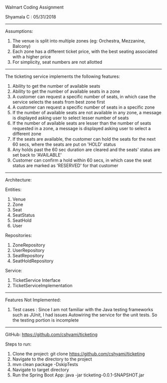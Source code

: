 Walmart Coding Assignment

Shyamala C : 05/31/2018
**************************
Assumptions:
1. The venue is split into multiple zones (eg: Orchestra, Mezzanine, Balcony)
2. Each zone has a different ticket price, with the best seating associated with a higher price
3. For simplicity, seat numbers are not allotted

**************************
The ticketing service implements the following features:
1. Ability to get the number of available seats
2. Ability to get the number of available seats in a zone
3. A customer can request a specific number of seats, in which case the service selects the seats from best zone first
4. A customer can request a specific number of seats in a specific zone
5. If the number of available seats are not available in any zone, a message is displayed asking user to select lesser number of seats
6. If the number of available seats are lesser than the number of seats requested in a zone, a message is displayed asking user to select a different zone
7. If the seats are available, the customer can hold the seats for the next 60 secs, where the seats are put on 'HOLD' status
8. Any holds past the 60 sec duration are cleared and the seats' status are set back to 'AVAILABLE'
9. Customer can confirm a hold within 60 secs, in which case the seat status are marked as 'RESERVED' for that customer

**************************
Architecture:

Entities:
1. Venue
2. Zone
3. Seat
2. SeatStatus
3. SeatHold
4. User

Repositories:
1. ZoneRepository
2. UserRepository
3. SeatRepository
4. SeatHoldRepository

Service:
1. TicketService Interface
2. TicketServiceImplementation

***************************

Features Not Implemented:
1. Test cases : Since I am not familiar with the Java testing frameworks such as JUnit, I had issues Autowiring the service for the unit tests. So the testing portion
is incomplete

****************************
GitHub: https://github.com/cshyami/ticketing

Steps to run:
1. Clone the project: git clone https://github.com/cshyami/ticketing
2. Navigate to the directory to the project
3. mvn clean package -DskipTests
4. Navigate to target directory
5. Run the Spring Boot App: java -jar ticketing-0.0.1-SNAPSHOT.jar

